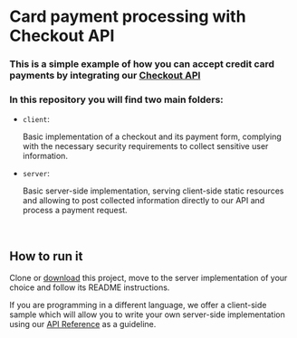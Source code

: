 # Card payment processing with Checkout API

### This is a simple example of how you can accept credit card payments by integrating our [Checkout API](https://www.mercadopago.com.br/developers/en/guides/online-payments/checkout-api/v2/previous-requirements)

### In this repository you will find two main folders:

- `client`: 
  
    Basic implementation of a checkout and its payment form, complying with the necessary security requirements to collect sensitive user information.

- `server`: 

    Basic server-side implementation, serving client-side static resources and allowing to post collected information directly to our API and process a payment request. 

<br>

## How to run it

Clone or [download](https://github.com/mercadopago/card-payment-sample/archive/master.zip) this project, move to the server implementation of your choice and follow its README instructions.

If you are programming in a different language, we offer a client-side sample which will allow you to write your own server-side implementation using our [API Reference](https://www.mercadopago.com/developers/en/reference/payments/_payments/post/) as a guideline.
